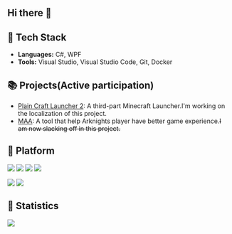 ## Hi there 👋

## 🔧 Tech Stack
- **Languages:** C#, WPF
- **Tools:** Visual Studio, Visual Studio Code, Git, Docker

## 📚 Projects(Active participation)
- [Plain Craft Launcher 2](https://github.com/Hex-Dragon/PCL2): A third-part Minecraft Launcher.I'm working on the localization of this project.
- [MAA](https://github.com/MaaAssistantArknights/MaaAssistantArknights): A tool that help Arknights player have better game experience.~~I am now slacking off in this project.~~

## 🛞 Platform

![](https://img.shields.io/badge/Windows-0078D6?style=for-the-badge&logo=windows&logoColor=white)
![](https://img.shields.io/badge/Debian-A81D33?style=for-the-badge&logo=debian&logoColor=white)
![](https://img.shields.io/badge/Microsoft_Edge-0078D7?style=for-the-badge&logo=Microsoft-edge&logoColor=white)
![](https://img.shields.io/badge/Cloudflare-F38020?style=for-the-badge&logo=Cloudflare&logoColor=white)

![](https://img.shields.io/badge/AMD-Ryzen_9-ED1C24?style=for-the-badge&logo=amd&logoColor=white)
![](https://img.shields.io/badge/NVIDIA-RTX4060-76B900?style=for-the-badge&logo=nvidia&logoColor=white)

## 👀 Statistics

![](https://komarev.com/ghpvc/?username=tangge233&style=for-the-badge)